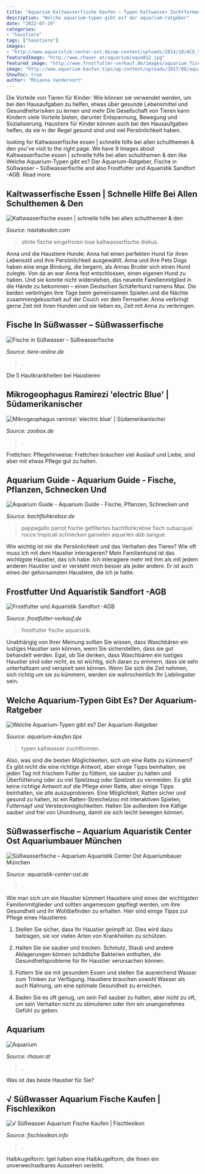 ```yaml
---
title: "Aquarium Kaltwasserfische Kaufen ~ Typen Kaltwasser Zuchtformen"
description: "Welche aquarium-typen gibt es? der aquarium-ratgeber"
date: "2022-07-29"
categories:
- "haustiere"
tags: ["haustiere"]
images:
- "http://www.aquaristik-center-ost.de/wp-content/uploads/2014/10/ACO_Süßwasserfische.jpg"
featuredImage: "http://www.rhauer.at/aquarium/aqua012.jpg"
featured_image: "http://www.frostfutter-verkauf.de/images/aquarium_fische.jpg"
image: "http://www.aquarium-kaufen.tips/wp-content/uploads/2017/08/aquarium-kaufen_Kaltwasser04-300x200.jpg"
ShowToc: true
author: "Rhianna Vandervort"
---
```



Die Vorteile von Tieren für Kinder: Wie können sie verwendet werden, um bei den Hausaufgaben zu helfen, etwas über gesunde Lebensmittel und Gesundheitsrisiken zu lernen und mehr
Die Gesellschaft von Tieren kann Kindern viele Vorteile bieten, darunter Entspannung, Bewegung und Sozialisierung. Haustiere für Kinder können auch bei den Hausaufgaben helfen, da sie in der Regel gesund sind und viel Persönlichkeit haben.

	

		
looking for Kaltwasserfische essen | schnelle hilfe bei allen schulthemen &amp; den you've visit to the right page. We have 9 Images about Kaltwasserfische essen | schnelle hilfe bei allen schulthemen &amp; den like Welche Aquarium-Typen gibt es? Der Aquarium-Ratgeber, Fische in Süßwasser – Süßwasserfische and also Frostfutter und Aquaristik Sandfort -AGB. Read more:
		
    
## Kaltwasserfische Essen | Schnelle Hilfe Bei Allen Schulthemen &amp; Den

<img loading=lazy src="https://nastaboden.com/lzv/YZidsQFpXHp0EJ1DzlNUfAHaHo.jpg" onerror="this.onerror=null;this.src='https://tse1.mm.bing.net/th?id=OIP.dgV3GosSlH7_D7opi8HVjwAAAA&amp;pid=15.1';" alt="Kaltwasserfische essen | schnelle hilfe bei allen schulthemen &amp; den">

_Source: nastaboden.com_

>stinte fische eingefroren lose kaltwasserfische diskus. 

	

Anna und die Haustiere Hunde: Anna hat einen perfekten Hund für ihren Lebensstil und ihre Persönlichkeit ausgewählt.
Anna und ihre Pets Dogs haben eine enge Bindung, die begann, als Annas Bruder sich einen Hund zulegte. Von da an war Anna fest entschlossen, einen eigenen Hund zu haben. Und sie konnte nicht widerstehen, das neueste Familienmitglied in die Hände zu bekommen – einen Deutschen Schäferhund namens Max. Die beiden verbringen ihre Tage beim gemeinsamen Spielen und die Nächte zusammengekuschelt auf der Couch vor dem Fernseher. Anna verbringt gerne Zeit mit ihren Hunden und sie lieben es, Zeit mit Anna zu verbringen.

    
## Fische In Süßwasser – Süßwasserfische

<img loading=lazy src="https://i1.wp.com/www.tiere-online.de/wp-content/uploads/2008/07/sueßwasserfisch-in-aquarium-678x381.jpg?resize=678%2C381&amp;ssl=1" onerror="this.onerror=null;this.src='https://tse1.mm.bing.net/th?id=OIP.gKJZe_Oz5ClcYEzZ2Ud2_AHaEK&amp;pid=15.1';" alt="Fische in Süßwasser – Süßwasserfische">

_Source: tiere-online.de_

>. 

	

Die 5 Hautkrankheiten bei Haustieren

    
## Mikrogeophagus Ramirezi &#039;electric Blue&#039; | Südamerikanischer

<img loading=lazy src="https://zoobox.de/media/image/a2/e9/83/Mikrogeophagus_ramirezi_Electric_Blue_M_1.png" onerror="this.onerror=null;this.src='https://tse3.mm.bing.net/th?id=OIP.06Q_qnYlclBO5NW-HnstKAHaFk&amp;pid=15.1';" alt="Mikrogeophagus ramirezi &#039;electric blue&#039; | Südamerikanischer">

_Source: zoobox.de_

>. 

	

Frettchen: Pflegehinweise: Frettchen brauchen viel Auslauf und Liebe, sind aber mit etwas Pflege gut zu halten.

    
## Aquarium Guide - Aquarium Guide - Fische, Pflanzen, Schnecken Und

<img loading=lazy src="https://www.bachflohkrebse.de/bilder/blog/aquarium/fisch-aquarium-425.jpg" onerror="this.onerror=null;this.src='https://tse1.mm.bing.net/th?id=OIP.e6Lz0rD7lere4gHrTpKEBwHaE6&amp;pid=15.1';" alt="Aquarium Guide - Aquarium Guide - Fische, Pflanzen, Schnecken und">

_Source: bachflohkrebse.de_

>pappagallo parrot fische gefiltertes bachflohkrebse fisch subacquei rocce tropicali schnecken garnelen aquarien abb sangue. 

	

Wie wichtig ist mir die Persönlichkeit und das Verhalten des Tieres? Wie oft muss ich mit dem Haustier interagieren?
Mein Familienhund ist das wichtigste Haustier, das ich habe. Ich interagiere mehr mit ihm als mit jedem anderen Haustier und er versteht mich besser als jeder andere. Er ist auch eines der gehorsamsten Haustiere, die ich je hatte.

    
## Frostfutter Und Aquaristik Sandfort -AGB

<img loading=lazy src="http://www.frostfutter-verkauf.de/images/aquarium_fische.jpg" onerror="this.onerror=null;this.src='https://tse4.mm.bing.net/th?id=OIP.eZHs8YbyAnw1qtazuLs_gAHaKj&amp;pid=15.1';" alt="Frostfutter und Aquaristik Sandfort -AGB">

_Source: frostfutter-verkauf.de_

>frostfutter fische aquaristik. 

	

Unabhängig von Ihrer Meinung sollten Sie wissen, dass Waschbären ein lustiges Haustier sein können, wenn Sie sicherstellen, dass sie gut behandelt werden.
Egal, ob Sie denken, dass Waschbären ein lustiges Haustier sind oder nicht, es ist wichtig, sich daran zu erinnern, dass sie sehr unterhaltsam und verspielt sein können. Wenn Sie sich die Zeit nehmen, sich richtig um sie zu kümmern, werden sie wahrscheinlich Ihr Lieblingstier sein.

    
## Welche Aquarium-Typen Gibt Es? Der Aquarium-Ratgeber

<img loading=lazy src="http://www.aquarium-kaufen.tips/wp-content/uploads/2017/08/aquarium-kaufen_Kaltwasser04-300x200.jpg" onerror="this.onerror=null;this.src='https://tse1.mm.bing.net/th?id=OIP.8C3sMzduSlrOLTRx-YrYBgAAAA&amp;pid=15.1';" alt="Welche Aquarium-Typen gibt es? Der Aquarium-Ratgeber">

_Source: aquarium-kaufen.tips_

>typen kaltwasser zuchtformen. 

	

Also, was sind die besten Möglichkeiten, sich um eine Ratte zu kümmern? Es gibt nicht die eine richtige Antwort, aber einige Tipps beinhalten, sie jeden Tag mit frischem Futter zu füttern, sie sauber zu halten und Überfütterung oder zu viel Spielzeug oder Spielzeit zu vermeiden.
Es gibt keine richtige Antwort auf die Pflege einer Ratte, aber einige Tipps beinhalten, sie alle auszuprobieren. Eine Möglichkeit, Ratten sicher und gesund zu halten, ist ein Ratten-Streichelzoo mit interaktiven Spielen, Futternapf und Versteckmöglichkeiten. Halten Sie außerdem ihre Käfige sauber und frei von Unordnung, damit sie sich leicht bewegen können.

    
## Süßwasserfische – Aquarium Aquaristik Center Ost Aquariumbauer München

<img loading=lazy src="http://www.aquaristik-center-ost.de/wp-content/uploads/2014/10/ACO_Süßwasserfische.jpg" onerror="this.onerror=null;this.src='https://tse3.mm.bing.net/th?id=OIP.kYE0t-blW4glL0lkjT-S_AHaE8&amp;pid=15.1';" alt="Süßwasserfische – Aquarium Aquaristik Center Ost Aquariumbauer München">

_Source: aquaristik-center-ost.de_

>. 

	

Wie man sich um ein Haustier kümmert
Haustiere sind eines der wichtigsten Familienmitglieder und sollten angemessen gepflegt werden, um ihre Gesundheit und ihr Wohlbefinden zu erhalten. Hier sind einige Tipps zur Pflege eines Haustieres:
1. Stellen Sie sicher, dass Ihr Haustier geimpft ist. Dies wird dazu beitragen, sie vor vielen Arten von Krankheiten zu schützen.

2. Halten Sie sie sauber und trocken. Schmutz, Staub und andere Ablagerungen können schädliche Bakterien enthalten, die Gesundheitsprobleme für Ihr Haustier verursachen können.

3. Füttern Sie sie mit gesundem Essen und stellen Sie ausreichend Wasser zum Trinken zur Verfügung. Haustiere brauchen sowohl Wasser als auch Nahrung, um eine optimale Gesundheit zu erreichen.

4. Baden Sie es oft genug, um sein Fell sauber zu halten, aber nicht zu oft, um sein Verhalten nicht zu stimulieren oder ihm ein unangenehmes Gefühl zu geben.

    
## Aquarium

<img loading=lazy src="http://www.rhauer.at/aquarium/aqua012.jpg" onerror="this.onerror=null;this.src='https://tse4.mm.bing.net/th?id=OIP.8RSD6dniI8akgQRyMqzr3QAAAA&amp;pid=15.1';" alt="Aquarium">

_Source: rhauer.at_

>. 

	

Was ist das beste Haustier für Sie?

    
## √ Süßwasser Aquarium Fische Kaufen | Fischlexikon

<img loading=lazy src="https://i.pinimg.com/originals/b1/bf/15/b1bf15253596240cdcd79843faf35aee.jpg" onerror="this.onerror=null;this.src='https://tse3.mm.bing.net/th?id=OIP.MSCSXksCeA3LNs0lQzFr8AHaEK&amp;pid=15.1';" alt="√ Süßwasser Aquarium Fische Kaufen | Fischlexikon">

_Source: fischlexikon.info_

>. 

	

Halbkugelform: Igel haben eine Halbkugelform, die ihnen ein unverwechselbares Aussehen verleiht.

